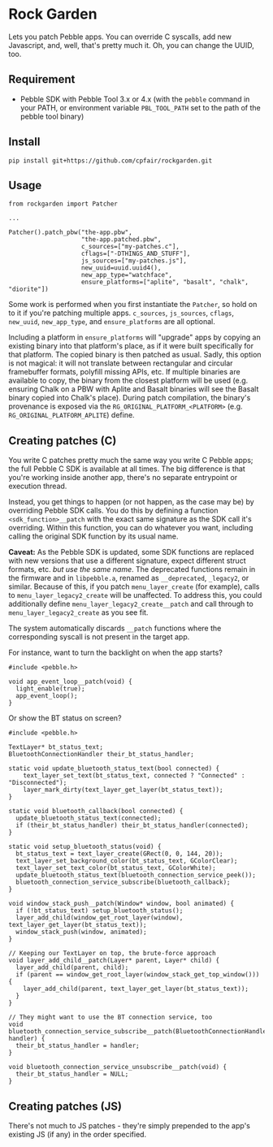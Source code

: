 Rock Garden
===========

Lets you patch Pebble apps. You can override C syscalls, add new Javascript, and, well, that's pretty much it. Oh, you can change the UUID, too.

Requirement
-----------

* Pebble SDK with Pebble Tool 3.x or 4.x (with the `pebble` command in your PATH, or environment variable `PBL_TOOL_PATH` set to the path of the pebble tool binary)

Install
-------

    pip install git+https://github.com/cpfair/rockgarden.git

Usage
-----

    from rockgarden import Patcher

    ...

    Patcher().patch_pbw("the-app.pbw",
                        "the-app.patched.pbw",
                        c_sources=["my-patches.c"],
                        cflags=["-DTHINGS_AND_STUFF"],
                        js_sources=["my-patches.js"],
                        new_uuid=uuid.uuid4(),
                        new_app_type="watchface",
                        ensure_platforms=["aplite", "basalt", "chalk", "diorite"])

Some work is performed when you first instantiate the `Patcher`, so hold on to it if you're patching multiple apps. `c_sources`, `js_sources`, `cflags`, `new_uuid`, `new_app_type`, and `ensure_platforms` are all optional.

Including a platform in `ensure_platforms` will "upgrade" apps by copying an existing binary into that platform's place, as if it were built specifically for that platform. The copied binary is then patched as usual. Sadly, this option is not magical: it will not translate between rectangular and circular framebuffer formats, polyfill missing APIs, etc. If multiple binaries are available to copy, the binary from the closest platform will be used (e.g. ensuring Chalk on a PBW with Aplite and Basalt binaries will see the Basalt binary copied into Chalk's place). During patch compilation, the binary's provenance is exposed via the `RG_ORIGINAL_PLATFORM_<PLATFORM>` (e.g. `RG_ORIGINAL_PLATFORM_APLITE`) define.

Creating patches (C)
--------------------

You write C patches pretty much the same way you write C Pebble apps; the full Pebble C SDK is available at all times. The big difference is that you're working inside another app, there's no separate entrypoint or execution thread.

Instead, you get things to happen (or not happen, as the case may be) by overriding Pebble SDK calls. You do this by defining a function `<sdk_function>__patch` with the exact same signature as the SDK call it's overriding. Within this function, you can do whatever you want, including calling the original SDK function by its usual name.

**Caveat:** As the Pebble SDK is updated, some SDK functions are replaced with new versions that use a different signature, expect different struct formats, etc. *but use the same name*. The deprecated functions remain in the firmware and in `libpebble.a`, renamed as `__deprecated`, `_legacy2`, or similar. Because of this, if you patch `menu_layer_create` (for example), calls to `menu_layer_legacy2_create` will be unaffected. To address this, you could additionally define `menu_layer_legacy2_create__patch` and call through to `menu_layer_legacy2_create` as you see fit.

The system automatically discards `__patch` functions where the corresponding syscall is not present in the target app.

For instance, want to turn the backlight on when the app starts?

    #include <pebble.h>

    void app_event_loop__patch(void) {
      light_enable(true);
      app_event_loop();
    }

Or show the BT status on screen?

    #include <pebble.h>

    TextLayer* bt_status_text;
    BluetoothConnectionHandler their_bt_status_handler;

    static void update_bluetooth_status_text(bool connected) {
        text_layer_set_text(bt_status_text, connected ? "Connected" : "Disconnected");
        layer_mark_dirty(text_layer_get_layer(bt_status_text));
    }

    static void bluetooth_callback(bool connected) {
      update_bluetooth_status_text(connected);
      if (their_bt_status_handler) their_bt_status_handler(connected);
    }

    static void setup_bluetooth_status(void) {
      bt_status_text = text_layer_create(GRect(0, 0, 144, 20));
      text_layer_set_background_color(bt_status_text, GColorClear);
      text_layer_set_text_color(bt_status_text, GColorWhite);
      update_bluetooth_status_text(bluetooth_connection_service_peek());
      bluetooth_connection_service_subscribe(bluetooth_callback);
    }

    void window_stack_push__patch(Window* window, bool animated) {
      if (!bt_status_text) setup_bluetooth_status();
      layer_add_child(window_get_root_layer(window), text_layer_get_layer(bt_status_text));
      window_stack_push(window, animated);
    }

    // Keeping our TextLayer on top, the brute-force approach
    void layer_add_child__patch(Layer* parent, Layer* child) {
      layer_add_child(parent, child);
      if (parent == window_get_root_layer(window_stack_get_top_window())) {
        layer_add_child(parent, text_layer_get_layer(bt_status_text));
      }
    }

    // They might want to use the BT connection service, too
    void bluetooth_connection_service_subscribe__patch(BluetoothConnectionHandler handler) {
      their_bt_status_handler = handler;
    }

    void bluetooth_connection_service_unsubscribe__patch(void) {
      their_bt_status_handler = NULL;
    }

Creating patches (JS)
---------------------

There's not much to JS patches - they're simply prepended to the app's existing JS (if any) in the order specified.
